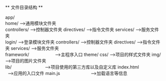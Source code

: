 ** 文件目录结构 ** 

app/                        
    home/                       -->通用模块文件夹    
        controllers/            -->控制器文件夹
        directives/             -->指令文件夹
        services/               -->服务文件夹        
    login/                      -->登录模块文件夹
        controllers/            -->控制器文件夹
        directives/             -->指令文件夹
        services/               -->服务文件夹        
framework/                      -->主程序入口
theme/
    css/                        -->项目的样式文件夹
    img/                        -->项目的图片文件夹    
lib/                            -->项目使用的第三方库以及自定义库
index.html                      -->应用的入口文件
main.js                         -->加载语言等信息
